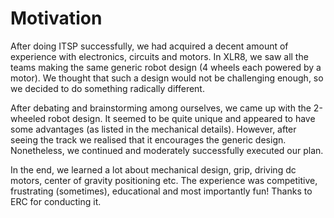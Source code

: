 # Motivation

After doing ITSP successfully, we had acquired a decent amount of experience with electronics, circuits and motors. 
In XLR8, we saw all the teams making the same generic robot design (4 wheels each powered by a motor). We thought that
such a design would not be challenging enough, so we decided to do something radically different.


After debating and brainstorming among ourselves, we came up with the 2-wheeled robot design. It seemed to be quite unique and
appeared to have some advantages (as listed in the mechanical details). However, after seeing the track we realised that it encourages
the generic design. Nonetheless, we continued and moderately successfully executed our plan.


In the end, we learned a lot about mechanical design, grip, driving dc motors, center of gravity positioning etc. The experience was competitive, 
frustrating (sometimes), educational and most importantly fun! Thanks to ERC for conducting it.


